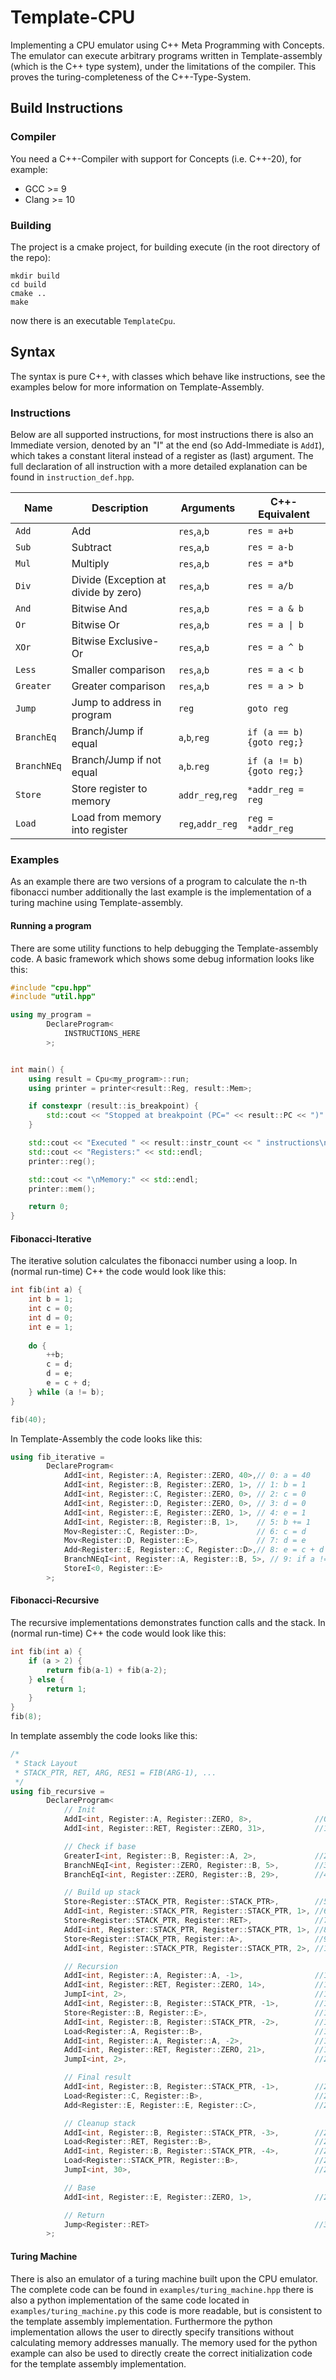 # Template-CPU
Implementing a CPU emulator using C++ Meta Programming with Concepts.
The emulator can execute arbitrary programs written in Template-assembly (which
is the C++ type system), under the limitations of the compiler.
This proves the turing-completeness of the C++-Type-System.

## Build Instructions
### Compiler
You need a C++-Compiler with support for Concepts (i.e. C++-20), for example:
 * GCC >= 9
 * Clang >= 10
 
### Building
The project is a cmake project, for building execute (in the root directory of the repo):
```shell script
mkdir build
cd build
cmake ..
make
```
now there is an executable `TemplateCpu`.

## Syntax
The syntax is pure C++, with classes which behave like instructions, see the examples
below for more information on Template-Assembly.

### Instructions
Below are all supported instructions, for most instructions there is also
an Immediate version, denoted by an "I" at the end (so Add-Immediate is `AddI`),
which takes a constant literal instead of a register as (last) argument. The full declaration of all instruction
with a more detailed explanation can be found in `instruction_def.hpp`.

| Name        | Description                          | Arguments        | C++-Equivalent            |
| ----------- | ------------------------------------ | ---------------- | ------------------------- |
| `Add`       | Add                                  | `res`,`a`,`b`    | `res = a+b`               |
| `Sub`       | Subtract                             | `res`,`a`,`b`    | `res = a-b`               |
| `Mul`       | Multiply                             | `res`,`a`,`b`    | `res = a*b`               |
| `Div`       | Divide (Exception at divide by zero) | `res`,`a`,`b`    | `res = a/b`               |
| `And`       | Bitwise And                          | `res`,`a`,`b`    | `res = a & b`             |
| `Or`        | Bitwise Or                           | `res`,`a`,`b`    | `res = a \| b`            |
| `XOr`       | Bitwise Exclusive-Or                 | `res`,`a`,`b`    | `res = a ^ b`             |
| `Less`      | Smaller comparison                   | `res`,`a`,`b`    | `res = a < b`             |
| `Greater`   | Greater comparison                   | `res`,`a`,`b`    | `res = a > b`             |
| `Jump`      | Jump to address in program           | `reg`            | `goto reg`                |
| `BranchEq`  | Branch/Jump if equal                 | `a`,`b`,`reg`    | `if (a == b) {goto reg;}` |
| `BranchNEq` | Branch/Jump if not equal             | `a`,`b`.`reg`    | `if (a != b) {goto reg;}` |
| `Store`     | Store register to memory             | `addr_reg`,`reg` | `*addr_reg = reg`         |
| `Load`      | Load from memory into register       | `reg`,`addr_reg` | `reg = *addr_reg`         |

### Examples
As an example there are two versions of a program to calculate the n-th fibonacci number additionally the last example
is the implementation of a turing machine using Template-assembly.

#### Running a program
There are some utility functions to help debugging the Template-assembly code.
A basic framework which shows some debug information looks like this:
```c++
#include "cpu.hpp"
#include "util.hpp"

using my_program = 
        DeclareProgram<
            INSTRUCTIONS_HERE      
        >;


int main() {
    using result = Cpu<my_program>::run;
    using printer = printer<result::Reg, result::Mem>;

    if constexpr (result::is_breakpoint) {
        std::cout << "Stopped at breakpoint (PC=" << result::PC << ")" << std::endl;
    }

    std::cout << "Executed " << result::instr_count << " instructions\n" << std::endl;
    std::cout << "Registers:" << std::endl;
    printer::reg();

    std::cout << "\nMemory:" << std::endl;
    printer::mem();

    return 0;
}
```

#### Fibonacci-Iterative
The iterative solution calculates the fibonacci number using a loop. In (normal run-time) C++
the code would look like this:
```c++
int fib(int a) {
    int b = 1;
    int c = 0;
    int d = 0;
    int e = 1;
    
    do {
        ++b;
        c = d;
        d = e;
        e = c + d;
    } while (a != b);
}

fib(40);
```

In Template-Assembly the code looks like this:
```c++
using fib_iterative =
        DeclareProgram<
            AddI<int, Register::A, Register::ZERO, 40>,// 0: a = 40
            AddI<int, Register::B, Register::ZERO, 1>, // 1: b = 1
            AddI<int, Register::C, Register::ZERO, 0>, // 2: c = 0
            AddI<int, Register::D, Register::ZERO, 0>, // 3: d = 0
            AddI<int, Register::E, Register::ZERO, 1>, // 4: e = 1
            AddI<int, Register::B, Register::B, 1>,    // 5: b += 1
            Mov<Register::C, Register::D>,             // 6: c = d
            Mov<Register::D, Register::E>,             // 7: d = e
            Add<Register::E, Register::C, Register::D>,// 8: e = c + d
            BranchNEqI<int, Register::A, Register::B, 5>, // 9: if a != b -> jmp 5
            StoreI<0, Register::E>
        >;
```

#### Fibonacci-Recursive
The recursive implementations demonstrates function calls and the stack. 
In (normal run-time) C++ the code would look like this:
```c++
int fib(int a) {
    if (a > 2) {
        return fib(a-1) + fib(a-2);
    } else {
        return 1;
    } 
}
fib(8);
```

In template assembly the code looks like this:
```c++
/*
 * Stack Layout
 * STACK_PTR, RET, ARG, RES1 = FIB(ARG-1), ...
 */
using fib_recursive =
        DeclareProgram<
            // Init
            AddI<int, Register::A, Register::ZERO, 8>,              //0: set max value
            AddI<int, Register::RET, Register::ZERO, 31>,           //1: store last address in RET

            // Check if base
            GreaterI<int, Register::B, Register::A, 2>,             //2: LABEL_0 b = (a > 2)
            BranchNEqI<int, Register::ZERO, Register::B, 5>,        //3: if a > 2 -> jmp LABEL_1
            BranchEqI<int, Register::ZERO, Register::B, 29>,        //4: else -> jmp LABEL_2

            // Build up stack
            Store<Register::STACK_PTR, Register::STACK_PTR>,        //5: LABEL_1 (recursion) push STACK_PTR to stack
            AddI<int, Register::STACK_PTR, Register::STACK_PTR, 1>, //6: Forward stackptr to stack
            Store<Register::STACK_PTR, Register::RET>,              //7: store ret on stack
            AddI<int, Register::STACK_PTR, Register::STACK_PTR, 1>, //8: Forward stackptr to stack
            Store<Register::STACK_PTR, Register::A>,                //9: push a to stack
            AddI<int, Register::STACK_PTR, Register::STACK_PTR, 2>, //10: Forward stackptr to stack by 2

            // Recursion
            AddI<int, Register::A, Register::A, -1>,                //11: a -= 1
            AddI<int, Register::RET, Register::ZERO, 14>,           //12: Store return address
            JumpI<int, 2>,                                          //13: Recursion, jump to LABEL_0, result in e
            AddI<int, Register::B, Register::STACK_PTR, -1>,        //14: b point to RES1
            Store<Register::B, Register::E>,                        //15: Save e to RES1
            AddI<int, Register::B, Register::STACK_PTR, -2>,        //16: b points to ARG on stack
            Load<Register::A, Register::B>,                         //17: load ARG from stack into a
            AddI<int, Register::A, Register::A, -2>,                //18: a -= 2
            AddI<int, Register::RET, Register::ZERO, 21>,           //19: Store return address
            JumpI<int, 2>,                                          //20, recursion, jump to LABEL_0, result in e

            // Final result
            AddI<int, Register::B, Register::STACK_PTR, -1>,        //21: b points to RES1
            Load<Register::C, Register::B>,                         //22: load RES1 into C
            Add<Register::E, Register::E, Register::C>,             //23: e = e + c = fib(a-1) + fib(a-2)

            // Cleanup stack
            AddI<int, Register::B, Register::STACK_PTR, -3>,        //24: b points to RET
            Load<Register::RET, Register::B>,                       //25: Restore RET
            AddI<int, Register::B, Register::STACK_PTR, -4>,        //26: b points to STACK_PTR
            Load<Register::STACK_PTR, Register::B>,                 //27: Restore RET
            JumpI<int, 30>,                                         //28: jmp LABEL_3

            // Base
            AddI<int, Register::E, Register::ZERO, 1>,              //29: LABEL_2: e = 1

            // Return
            Jump<Register::RET>                                     //30: LABEL_3, return
        >;
```

#### Turing Machine
There is also an emulator of a turing machine built upon the CPU emulator. The complete code can be found in 
`examples/turing_machine.hpp` there is also a python implementation of the same code located in 
`examples/turing_machine.py` this code is more readable, but is consistent to the template assembly implementation.
Furthermore the python implementation allows the user to directly specify transitions without calculating memory 
addresses manually. The memory used for the python example can also be used to directly create the correct 
initialization code for the template assembly implementation.
